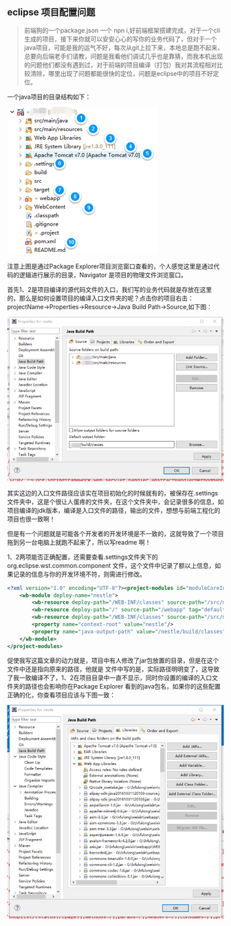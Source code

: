 ## eclipse 项目配置问题

> 前端狗的一个package.json 一个 npn i,好前端框架搭建完成，对于一个cli生成的项目，接下来你就可以安安心心的写你的业务代码了，但对于一个java项目，可能是我的运气不好，每次从git上拉下来，本地总是跑不起来，总要向后端老手们请教，问题是我看他们调试几乎也是靠猜，而我本机出现的问题他们都没有遇到过，对于前端的项目编译（打包）我对其流程相对比较清除，哪里出现了问题都能很快的定位，问题是eclipse中的项目不好定位。

一个java项目的目录结构如下：

![此处显示的是如何设置的图片](/img/eclipse/menu.png)

注意上图是通过Package Explorer项目浏览窗口查看的，个人感觉这里是通过代码的逻辑进行展示的目录，Navigator 是项目的物理文件浏览窗口。

首先1、2是项目编译的源代码文件的入口，我们写的业务代码就是存放在这里的，那么是如何设置项目的编译入口文件夹的呢？点击你的项目右击：projectName->Properties->Resource->Java Build Path->Source,如下图：

![此处显示的是如何设置的图片](/img/eclipse/page1.png)

其实这边的入口文件路径应该实在项目初始化的时候就有的，被保存在.settings 文件夹中，这是个很让人蛋疼的文件夹，在这个文件夹中，会记录很多的信息，如项目编译的jdk版本，编译是入口文件的路径，输出的文件，想想与前端工程化的项目也很一致啊！

但是有一个问题就是可能各个开发者的开发环境是不一致的，这就导致了一个项目拖到另一台电脑上就跑不起来了，所以写readme 啊！

1、2两项能否正确配置，还需要查看.settings文件夹下的 org.eclipse.wst.common.component 文件，这个文件中记录了额以上信息，如果记录的信息与你的开发环境不符，则需进行修改。

```xml
<?xml version="1.0" encoding="UTF-8"?><project-modules id="moduleCoreId" project-version="1.5.0">
    <wb-module deploy-name="nestle">
        <wb-resource deploy-path="/WEB-INF/classes" source-path="/src/main/resources"/>
        <wb-resource deploy-path="/" source-path="/webapp" tag="defaultRootSource"/>
        <wb-resource deploy-path="/WEB-INF/classes" source-path="/src/main/java"/>
        <property name="context-root" value="nestle"/>
        <property name="java-output-path" value="/nestle/build/classes"/>
    </wb-module>
</project-modules>
```

促使我写这篇文章的动力就是，项目中有人修改了jar包放置的目录，但是在这个文件中还是指向原来的路径，他就是<wb-resource deploy-path="/" source-path="/webapp" tag="defaultRootSource"/>
文件中写的是<wb-resource deploy-path="/" source-path="/WebContent" tag="defaultRootSource"/>，实际路径明明变了，这导致了我一致编译不了，1、2在项目目录中一直不显示，同时你设置的编译的入口文件夹的路径也会影响你在Package Explorer 看到的java包名，如果你的这些配置正确的化，你查看项目应该与下图一致：

![此处显示的是如何设置的图片](/img/eclipse/page2.png)



